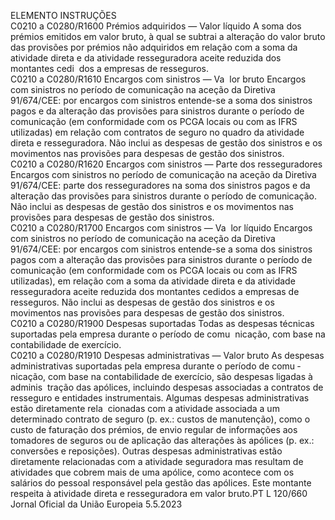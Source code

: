  
ELEMENTO  INSTRUÇÕES  
C0210 a 
C0280/R1600  Prémios adquiridos — Valor 
líquido  A soma dos prémios emitidos em valor bruto, à qual se subtrai a alteração do 
valor bruto das provisões por prémios não adquiridos em relação com a soma da 
atividade direta e da atividade resseguradora aceite reduzida dos montantes cedi ­
dos a empresas de resseguros.  
C0210 a 
C0280/R1610  Encargos com sinistros — Va ­
lor bruto  Encargos com sinistros no período de comunicação na aceção da Diretiva 
91/674/CEE: por encargos com sinistros entende-se a soma dos sinistros pagos 
e da alteração das provisões para sinistros durante o período de comunicação (em 
conformidade com os PCGA locais ou com as IFRS utilizadas) em relação com 
contratos de seguro no quadro da atividade direta e resseguradora. 
Não inclui as despesas de gestão dos sinistros e os movimentos nas provisões para 
despesas de gestão dos sinistros.  
C0210 a 
C0280/R1620  Encargos com sinistros — 
Parte dos resseguradores  Encargos com sinistros no período de comunicação na aceção da Diretiva 
91/674/CEE: parte dos resseguradores na soma dos sinistros pagos e da alteração 
das provisões para sinistros durante o período de comunicação. 
Não inclui as despesas de gestão dos sinistros e os movimentos nas provisões para 
despesas de gestão dos sinistros.  
C0210 a 
C0280/R1700  Encargos com sinistros — Va ­
lor líquido  Encargos com sinistros no período de comunicação na aceção da Diretiva 
91/674/CEE: por encargos com sinistros entende-se a soma dos sinistros pagos 
com a alteração das provisões para sinistros durante o período de comunicação 
(em conformidade com os PCGA locais ou com as IFRS utilizadas), em relação 
com a soma da atividade direta e da atividade resseguradora aceite reduzida dos 
montantes cedidos a empresas de resseguros. 
Não inclui as despesas de gestão dos sinistros e os movimentos nas provisões para 
despesas de gestão dos sinistros.  
C0210 a 
C0280/R1900  Despesas suportadas  Todas as despesas técnicas suportadas pela empresa durante o período de comu ­
nicação, com base na contabilidade de exercício.  
C0210 a 
C0280/R1910  Despesas administrativas — 
Valor bruto  As despesas administrativas suportadas pela empresa durante o período de comu ­
nicação, com base na contabilidade de exercício, são despesas ligadas à adminis ­
tração das apólices, incluindo despesas associadas a contratos de resseguro e 
entidades instrumentais. Algumas despesas administrativas estão diretamente rela ­
cionadas com a atividade associada a um determinado contrato de seguro (p. ex.: 
custos de manutenção), como o custo de faturação dos prémios, de envio regular 
de informações aos tomadores de seguros ou de aplicação das alterações às 
apólices (p. ex.: conversões e reposições). Outras despesas administrativas estão 
diretamente relacionadas com a atividade seguradora mas resultam de atividades 
que cobrem mais de uma apólice, como acontece com os salários do pessoal 
responsável pela gestão das apólices. 
Este montante respeita à atividade direta e resseguradora em valor bruto.PT  L 120/660 Jornal Oficial da União Europeia 5.5.2023
